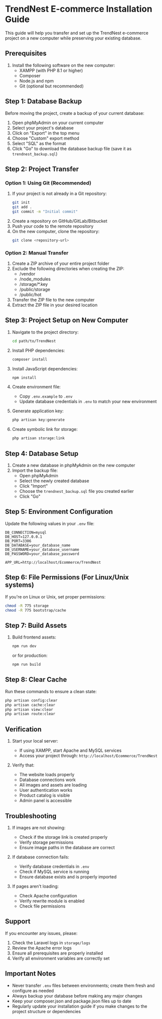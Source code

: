 # TrendNest E-commerce Installation Guide

This guide will help you transfer and set up the TrendNest e-commerce project on a new computer while preserving your existing database.

## Prerequisites

1. Install the following software on the new computer:
   - XAMPP (with PHP 8.1 or higher)
   - Composer
   - Node.js and npm
   - Git (optional but recommended)

## Step 1: Database Backup

Before moving the project, create a backup of your current database:

1. Open phpMyAdmin on your current computer
2. Select your project's database
3. Click on "Export" in the top menu
4. Choose "Custom" export method
5. Select "SQL" as the format
6. Click "Go" to download the database backup file (save it as `trendnest_backup.sql`)

## Step 2: Project Transfer

### Option 1: Using Git (Recommended)

1. If your project is not already in a Git repository:
   ```bash
   git init
   git add .
   git commit -m "Initial commit"
   ```
2. Create a repository on GitHub/GitLab/Bitbucket
3. Push your code to the remote repository
4. On the new computer, clone the repository:
   ```bash
   git clone <repository-url>
   ```

### Option 2: Manual Transfer

1. Create a ZIP archive of your entire project folder
2. Exclude the following directories when creating the ZIP:
   - /vendor
   - /node_modules
   - /storage/*.key
   - /public/storage
   - /public/hot
3. Transfer the ZIP file to the new computer
4. Extract the ZIP file in your desired location

## Step 3: Project Setup on New Computer

1. Navigate to the project directory:
   ```bash
   cd path/to/TrendNest
   ```

2. Install PHP dependencies:
   ```bash
   composer install
   ```

3. Install JavaScript dependencies:
   ```bash
   npm install
   ```

4. Create environment file:
   - Copy `.env.example` to `.env`
   - Update database credentials in `.env` to match your new environment

5. Generate application key:
   ```bash
   php artisan key:generate
   ```

6. Create symbolic link for storage:
   ```bash
   php artisan storage:link
   ```

## Step 4: Database Setup

1. Create a new database in phpMyAdmin on the new computer
2. Import the backup file:
   - Open phpMyAdmin
   - Select the newly created database
   - Click "Import"
   - Choose the `trendnest_backup.sql` file you created earlier
   - Click "Go"

## Step 5: Environment Configuration

Update the following values in your `.env` file:

```env
DB_CONNECTION=mysql
DB_HOST=127.0.0.1
DB_PORT=3306
DB_DATABASE=your_database_name
DB_USERNAME=your_database_username
DB_PASSWORD=your_database_password

APP_URL=http://localhost/Ecommerce/TrendNest
```

## Step 6: File Permissions (For Linux/Unix systems)

If you're on Linux or Unix, set proper permissions:
```bash
chmod -R 775 storage
chmod -R 775 bootstrap/cache
```

## Step 7: Build Assets

1. Build frontend assets:
   ```bash
   npm run dev
   ```
   or for production:
   ```bash
   npm run build
   ```

## Step 8: Clear Cache

Run these commands to ensure a clean state:
```bash
php artisan config:clear
php artisan cache:clear
php artisan view:clear
php artisan route:clear
```

## Verification

1. Start your local server:
   - If using XAMPP, start Apache and MySQL services
   - Access your project through: `http://localhost/Ecommerce/TrendNest`

2. Verify that:
   - The website loads properly
   - Database connections work
   - All images and assets are loading
   - User authentication works
   - Product catalog is visible
   - Admin panel is accessible

## Troubleshooting

1. If images are not showing:
   - Check if the storage link is created properly
   - Verify storage permissions
   - Ensure image paths in the database are correct

2. If database connection fails:
   - Verify database credentials in `.env`
   - Check if MySQL service is running
   - Ensure database exists and is properly imported

3. If pages aren't loading:
   - Check Apache configuration
   - Verify rewrite module is enabled
   - Check file permissions

## Support

If you encounter any issues, please:
1. Check the Laravel logs in `storage/logs`
2. Review the Apache error logs
3. Ensure all prerequisites are properly installed
4. Verify all environment variables are correctly set

## Important Notes

- Never transfer `.env` files between environments; create them fresh and configure as needed
- Always backup your database before making any major changes
- Keep your composer.json and package.json files up to date
- Regularly update your installation guide if you make changes to the project structure or dependencies